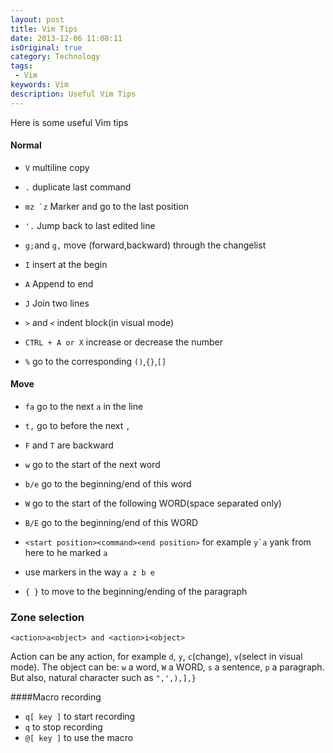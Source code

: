 ```yaml
---
layout: post
title: Vim Tips
date: 2013-12-06 11:08:11
isOriginal: true
category: Technology
tags:
 - Vim
keywords: Vim
description: Useful Vim Tips
---
```


Here is some useful Vim tips

#### Normal 

* `V` multiline copy

* `.` duplicate last command

* ``mz `z`` Marker and go to the last position 

* ``'.`` Jump back to last edited line


* `g;`and `g,` move (forward,backward) through the changelist

* `I` insert at the begin 

* `A` Append to end

* `J` Join two lines

* `>` and `<` indent block(in visual mode)

* `CTRL + A or X` increase or decrease the number

* `%` go to the corresponding `()`,`{}`,`[]`

#### Move

* `fa` go to the next `a` in the line

* `t,` go to before the next `,` 

* `F` and `T` are backward

* `w` go to the start of the next word

* `b/e` go to the beginning/end of this word

* `W` go to the start of the following WORD(space separated only)

* `B/E` go to the beginning/end of this WORD

* `<start position><command><end position>` for example ``y`a`` yank from here to he marked ``a``

* use markers in the way `a z b e`

* `{ }` to move to the beginning/ending of the paragraph

### Zone selection 

```
<action>a<object> and <action>i<object>
```

Action can be any action, for example `d`, `y`, `c`(change), `v`(select in visual mode). The object can be:
`w` a word, `W` a WORD, `s` a sentence, `p` a paragraph. But also, natural character such as ``",',),],}``


####Macro recording

* `q[ key ]` to start recording
* `q` to stop recording
* `@[ key ]` to use the macro





